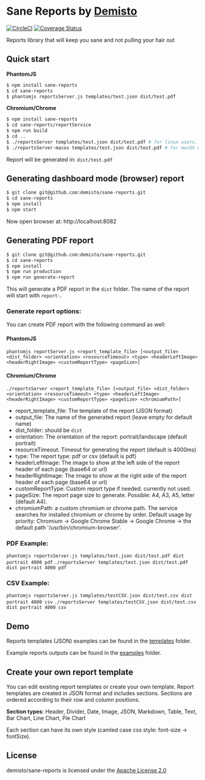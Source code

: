 # Sane Reports by [Demisto](https://demisto.com)
[![CircleCI](https://circleci.com/gh/demisto/sane-reports.svg?style=svg&circle-token=eac6cf719d42f37bfa95f8a33112970fe4799cc5)](https://circleci.com/gh/demisto/sane-reports)
[![Coverage Status](https://coveralls.io/repos/github/demisto/sane-reports/badge.svg?branch=master&t=C6DzM5)](https://coveralls.io/github/demisto/sane-reports?branch=master)

Reports library that will keep you sane and not pulling your hair out

## Quick start
**PhantomJS**
```sh
$ npm install sane-reports
$ cd sane-reports
$ phantomjs reportsServer.js templates/test.json dist/test.pdf
```
**Chromium/Chrome**
```sh
$ npm install sane-reports
$ cd sane-reports/reportService
$ npm run build
$ cd ..
$ ./reportsServer templates/test.json dist/test.pdf # for linux users.
$ ./reportsServer-macos templates/test.json dist/test.pdf # for macOS users.
```
Report will be generated in: `dist/test.pdf`

## Generating dashboard mode (browser) report
```sh
$ git clone git@github.com:demisto/sane-reports.git
$ cd sane-reports
$ npm install
$ npm start
```
Now open browser at: http://localhost:8082

## Generating PDF report
```sh
$ git clone git@github.com:demisto/sane-reports.git
$ cd sane-reports
$ npm install
$ npm run production
$ npm run generate-report
```
This will generate a PDF report in the `dist` folder. The name of the report will start with `report-`.

### Generate report options:
You can create PDF report with the following command as well:
#### PhantomJS
`
phantomjs reportServer.js <report_template_file> [<output_file> <dist_folder> <orientation> <resourceTimeout> <type> <headerLeftImage> <headerRightImage> <customReportType> <pageSize>]
`
#### Chromium/Chrome
`
./reportsServer <report_template_file> [<output_file> <dist_folder> <orientation> <resourceTimeout> <type> <headerLeftImage> <headerRightImage> <customReportType> <pageSize> <chromiumPath>]
`
- report_template_file: The template of the report (JSON format)
- output_file: The name of the generated report (leave empty for default name)
- dist_folder: should be `dist`
- orientation: The orientation of the report: portrait/landscape (default portrait)
- resourceTimeout: Timeout for generating the report (default is 4000ms)
- type: The report type: pdf or csv (default is pdf)
- headerLeftImage: The image to show at the left side of the report header of each page (base64 or url)
- headerRightImage: The image to show at the right side of the report header of each page (base64 or url)
- customReportType: Custom report type if needed. currently not used.
- pageSize: The report page size to generate. Possible: A4, A3, A5, letter (default A4).
- chromiumPath: a custom chromium or chrome path. The service searches for installed chromium or chrome by order. Default usage by priority: Chromium -> Google Chrome Stable -> Google Chrome -> the default path '/usr/bin/chromium-browser'.

### PDF Example:
`phantomjs reportsServer.js templates/test.json dist/test.pdf dist portrait 4000 pdf`
`./reportsServer templates/test.json dist/test.pdf dist portrait 4000 pdf`

### CSV Example:
`phantomjs reportsServer.js templates/testCSV.json dist/test.csv dist portrait 4000 csv`
`./reportsServer templates/testCSV.json dist/test.csv dist portrait 4000 csv`

## Demo
Reports templates (JSON) examples can be found in the [templates](https://github.com/demisto/sane-reports/blob/master/templates) folder.

Example reports outputs can be found in the [examples](https://github.com/demisto/sane-reports/blob/master/examples) folder.

## Create your own report template
You can edit existing report templates or create your own template.
Report templates are created in JSON format and includes sections.
Sections are ordered according to their row and column positions. 

**Section types**: Header, Divider, Date, Image, JSON, Markdown, Table, Text, Bar Chart, Line Chart, Pie Chart 

Each section can have its own style (camled case css style: font-size -> fontSize).

## License
demisto/sane-reports is licensed under the [Apache License 2.0](https://github.com/demisto/sane-reports/blob/master/LICENSE)


